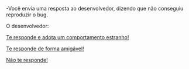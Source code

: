 -Você envia uma resposta ao desenvolvedor, dizendo que não conseguiu reproduzir o bug.

O desenvolvedor:

[Te responde e adota um comportamento estranho!](eh-perseguido/salve-se-quem-puder.md)

[Te responde de forma amigável!](amigavel/amigavel.md)

[Não te responde!](nao-responde/nao-responde.md)
